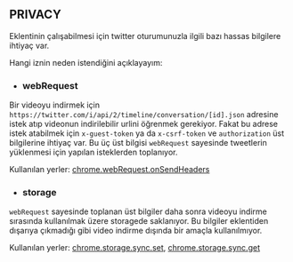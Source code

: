 ## PRIVACY

Eklentinin çalışabilmesi için twitter oturumunuzla ilgili bazı hassas bilgilere ihtiyaç var.

Hangi iznin neden istendiğini açıklayayım:

 - ### webRequest

Bir videoyu indirmek için ``https://twitter.com/i/api/2/timeline/conversation/[id].json`` adresine istek atıp videonun indirilebilir urlini öğrenmek gerekiyor. Fakat bu adrese istek atabilmek için ``x-guest-token`` ya da ``x-csrf-token`` ve ``authorization`` üst bilgilerine ihtiyaç var. Bu üç üst bilgisi ``webRequest`` sayesinde tweetlerin yüklenmesi için yapılan isteklerden toplanıyor.

Kullanılan yerler:
[chrome.webRequest.onSendHeaders](https://github.com/mstfsnc/twitter-video-downloader/blob/master/src/background/index.js#L19-L34)

 - ### storage

``webRequest`` sayesinde toplanan üst bilgiler daha sonra videoyu indirme sırasında kullanılmak üzere storagede saklanıyor. Bu bilgiler eklentiden dışarıya çıkmadığı gibi video indirme dışında bir amaçla kullanılmıyor.

Kullanılan yerler: 
[chrome.storage.sync.set](https://github.com/mstfsnc/twitter-video-downloader/blob/master/src/background/index.js#L29),
[chrome.storage.sync.get](https://github.com/mstfsnc/twitter-video-downloader/blob/master/src/background/api.js#L7)
